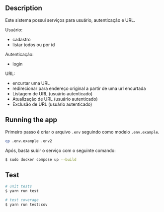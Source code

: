 ## Description

Este sistema possui serviços para usuário, autenticação e URL.

Usuário:
- cadastro
- listar todos ou por id

Autenticação:
- login

URL:
- encurtar uma URL
- redirecionar para endereço original a partir de uma url encurtada
- Listagem de URL (usuário autenticado)
- Atualização de URL (usuário autenticado)
- Exclusão de URL (usuário autenticado)

## Running the app

Primeiro passo é criar o arquivo `.env` seguindo como modelo `.env.example`.

```bash
cp .env.example .env2
```

Após, basta subir o serviço com o seguinte comando:

```bash
$ sudo docker compose up --build
```

## Test

```bash
# unit tests
$ yarn run test

# test coverage
$ yarn run test:cov
```